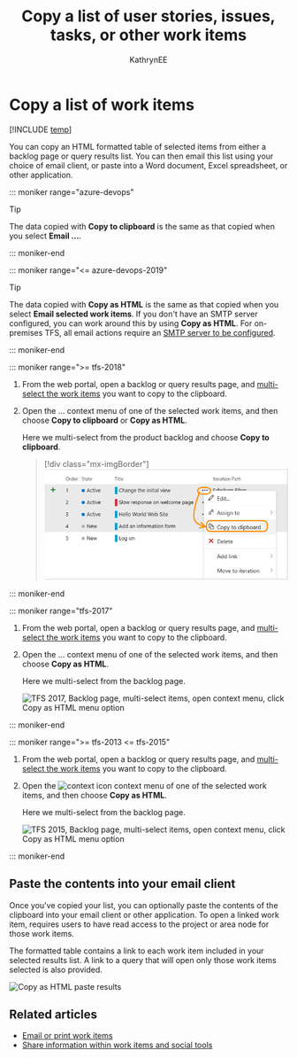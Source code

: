 ﻿---
title: Copy a list of user stories, issues, tasks, or other work items
titleSuffix: Azure Boards   
description: Copy a list of user stories, issues, bugs, tasks, or other work items  from a backlog or query  
ms.custom: seodec18
ms.technology: devops-agile
ms.prod: devops
ms.assetid: 
ms.manager: mijacobs
ms.author: kaelli
author: KathrynEE
ms.topic: conceptual
monikerRange: '>= tfs-2013'
ms.date: 11/19/2018
---

# Copy a list of work items  

[!INCLUDE [temp](../_shared/version-vsts-tfs-all-versions.md)]

<a id="html"></a>

You can copy an HTML formatted table of selected items from either a backlog page or query results list. You can then email this list using your choice of email client, or paste into a Word document, Excel spreadsheet, or other application. 
 
::: moniker range="azure-devops"

> [!TIP]  
>The data copied with **Copy to clipboard** is the same as that copied when you select **Email ...**.  

::: moniker-end

::: moniker range="<= azure-devops-2019"  

> [!TIP]  
>The data copied with **Copy as HTML** is the same as that copied when you select **Email selected work items**. If you don't have an SMTP server configured, you can work around this by using **Copy as HTML**. For on-premises TFS, all email actions require an [SMTP server to be configured](/azure/devops/server/admin/setup-customize-alerts). 

::: moniker-end  

::: moniker range=">= tfs-2018"

1. From the web portal, open a backlog or query results page, and [multi-select the work items](bulk-modify-work-items.md#multi-select) you want to copy to the clipboard. 

2. Open the &hellip; context menu of one of the selected work items, and then choose **Copy to clipboard** or **Copy as HTML**. 

	Here we multi-select from the product backlog and choose **Copy to clipboard**.

	> [!div class="mx-imgBorder"]  
	> ![backlog page, multi-select items, open context menu, Copy to clipboard](_img/copy-wi-copy-to-clipboard-ts-1.png)

::: moniker-end 

::: moniker range="tfs-2017"

1. From the web portal, open a backlog or query results page, and [multi-select the work items](bulk-modify-work-items.md#multi-select) you want to copy to the clipboard. 

2. Open the &hellip; context menu of one of the selected work items, and then choose **Copy as HTML**.   

	Here we multi-select from the backlog page. 

	![TFS 2017, Backlog page, multi-select items, open context menu, click Copy as HTML menu option](_img/bulk-modify-copy-as-html.png)

::: moniker-end 


::: moniker range=">= tfs-2013 <= tfs-2015"

1. From the web portal, open a backlog or query results page, and [multi-select the work items](bulk-modify-work-items.md#multi-select) you want to copy to the clipboard. 

2. Open the ![context icon](../_img/icons/context_menu.png) context menu of one of the selected work items, and then choose **Copy as HTML**. 

	Here we multi-select from the backlog page.

	![TFS 2015, Backlog page, multi-select items, open context menu, click Copy as HTML menu option](_img/copy-wi-copy-as-html-2015.png)
 
::: moniker-end 

## Paste the contents into your email client

Once you've copied your list, you can optionally paste the contents of the clipboard into your email client or other application. To open a linked work item, requires users to have read access to the project or area node for those work items. 

The formatted table contains a link to each work item included in your selected results list. A link to a query that will open only those work items selected is also provided.</p>

![Copy as HTML paste results](_img/bulk-modify-copy-as-html-table-results.png)  
 

## Related articles  

- [Email or print work items](../work-items/email-work-items.md)  
- [Share information within work items and social tools](../queries/share-plans.md)  
 
